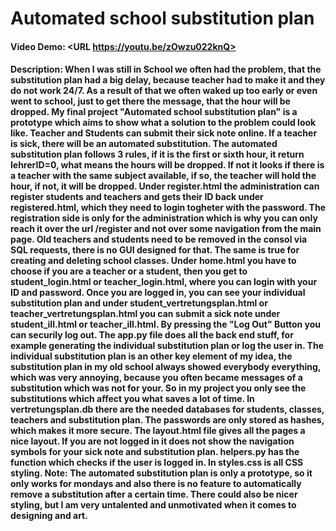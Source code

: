 # Automated school substitution plan
#### Video Demo:  <URL https://youtu.be/zOwzu022knQ>
#### Description: When I was still in School we often had the problem, that the substitution plan had a big delay, because teacher had to make it and they do not work 24/7. As a result of that we often waked up too early or even went to school, just to get there the message, that the hour will be dropped. My final project "Automated school substitution plan" is a prototype which aims to show what a solution to the problem could look like. Teacher and Students can submit their sick note online. If a teacher is sick, there will be an automated substitution.  The automated substitution plan follows 3 rules, if it is the first or sixth hour, it return lehrerID=0, what means the hours will be dropped. If not it looks if there is a teacher with the same subject available, if so, the teacher will hold the hour, if not, it will be dropped. Under register.html the administration can register students and teachers and gets their ID back under registered.html, which they need to login togheter with the password. The registration side is only for the administration which is why you can only reach it over the url /register and not over some navigation from the main page. Old teachers and students need to be removed in the consol via SQL requests, there is no GUI designed for that. The same is true for creating and deleting school classes. Under home.html you have to choose if you are a teacher or a student, then you get to student_login.html or teacher_login.html, where you can login with your ID and password. Once you are logged in, you can see your individual substitution plan and under student_vertretungsplan.html or teacher_vertretungsplan.html you can submit a sick note under student_ill.html or teacher_ill.html. By pressing the "Log Out" Button you can securily log out. The app.py file does all the back end stuff, for example generating the individual substitution plan or log the user in. The individual substitution plan is an other key element of my idea, the substitution plan in my old school always showed everybody everything, which was very annoying, because you often became messages of a substitution which was not for your. So in my project you only see the substitutions which affect you what saves a lot of time. In vertretungsplan.db there are the needed databases for students, classes, teachers and substitution plan. The passwords are only stored as hashes, which makes it more secure. The layout.html file gives all the pages a nice layout. If you are not logged in it does not show the navigation symbols for your sick note and substitution plan. helpers.py has the function which checks if the user is logged in. In styles.css is all CSS styling. Note: The automated substitution plan is only a prototype, so it only works for mondays and also there is no feature to automatically remove a substitution after a certain time. There could also be nicer styling, but I am very untalented and unmotivated when it comes to designing and art.